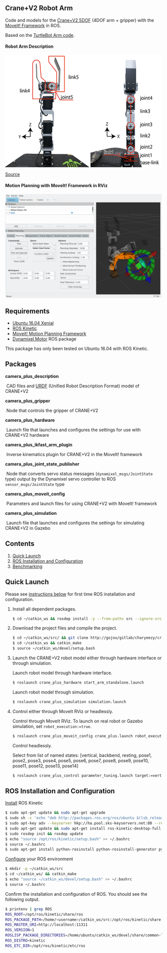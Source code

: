

## Crane+V2 Robot Arm

Code and models for the [Crane+V2 5DOF](https://www.rt-net.jp/products/cranep2?lang=en) (4DOF arm + gripper) with the [MoveIt! Framework](http://moveit.ros.org/) in ROS.

Based on the [TurtleBot Arm code](https://github.com/turtlebot/turtlebot_arm).



#### Robot Arm Description

<div style="width:image width px; font-size:80%; text-align:center;">
<img src="imgs/cranev2_tf.png" width="600" align="middle"/></div>


[Source](https://www.rt-shop.jp/blog/archives/6711)

#### Motion Planning with MoveIt! Framework in RViz 

<div style="width:image width px; font-size:80%; text-align:center;">
<img src="imgs/cranev2_rviz.png" width="600" align="middle"/></div>




## Requirements

- [Ubuntu 16.04 Xenial](http://releases.ubuntu.com/16.04/)
- [ROS Kinetic](http://wiki.ros.org/kinetic/Installation/Ubuntu)
- [Moveit! Motion Planning Framework](http://moveit.ros.org/install/)
- [Dynamixel Motor](http://wiki.ros.org/dynamixel_motor) ROS package

This package has only been tested on Ubuntu 16.04 with ROS Kinetic. 

## Packages

**camera_plus_description**

​	CAD files and [URDF](http://wiki.ros.org/urdf) (Unified Robot Description Format) model of CRANE+V2

**camera_plus_gripper**

​	Node that controls the gripper of CRANE+V2

**camera_plus_hardware**

​	Launch file that launches and configures the settings for use with CRANE+V2 hardware

**camera_plus_ikfast_arm_plugin**

​	Inverse kinematics plugin for CRANE+V2 in the MoveIt! framework

**camera_plus_joint_state_publisher**

​	Node that converts servo status messages (`dynamixel_msgs/JointState` type) output by the Dynamixel servo controller to ROS `sensor_msgs/JointState` type

**camera_plus_moveit_config**

​	Parameters and launch files for using CRANE+V2 with MoveIt! framework

**camera_plus_simulation**

​	Launch file that launches and configures the settings for simulating CRANE+V2 in Gazebo



## Contents

1. [Quick Launch](#quick-launch)
2. [ROS Installation and Configuration](#ros-installation-and-configuration)
3. [Benchmarking](/crane_plus_control/README.md)

## Quick Launch

Please see [instructions below](#ros-installation-and-configuration) for first time ROS installation and configuration.

1. Install all dependent packages.

    ```bash
    $ cd ~/catkin_ws && rosdep install -y --from-paths src --ignore-src --rosdistro kinetic
    ```

2. Download the project files and compile the project.

    ```bash
    $ cd ~/catkin_ws/src/ && git clone http://gojou/gitlab/charyeezy/crane_plus_v2_motion_planning.git
    $ cd ~/catkin_ws && catkin_make
    $ source ~/catkin_ws/devel/setup.bash
    ```

3. Launch the CRANE+V2 robot model either through hardware interface or through simulation.

    Launch robot model through hardware interface.

    ```bash
    $ roslaunch crane_plus_hardware start_arm_standalone.launch
    ```

    Launch robot model through simulation.

    ```bash
    $ roslaunch crane_plus_simulation simulation.launch
    ```

4. Control either through MoveIt RViz or headlessly.

    Control through MoveIt RViz.  To launch on real robot or Gazebo simulation, set `robot_execution:=true`.

    ```bash
    $ roslaunch crane_plus_moveit_config crane_plus.launch robot_execution:=true
    ```

    Control headlessly.

    Select from list of named states: [vertical, backbend, resting, pose1, pose2, pose3, pose4, pose5, pose6, pose7, pose8, pose9, pose10, pose11, pose12, pose13, pose14]

    ```bash
    $ roslaunch crane_plus_control parameter_tuning.launch target:=vertical
    ```



## ROS Installation and Configuration

[Install](http://wiki.ros.org/kinetic/Installation/Ubuntu) ROS Kinetic 

```bash
$ sudo apt-get update && sudo apt-get upgrade
$ sudo sh -c 'echo "deb http://packages.ros.org/ros/ubuntu $(lsb_release -sc) main" > /etc/apt/sources.list.d/ros-latest.list'
$ sudo apt-key adv --keyserver hkp://ha.pool.sks-keyservers.net:80 --recv-key 421C365BD9FF1F717815A3895523BAEEB01FA116
$ sudo apt-get update && sudo apt-get install ros-kinetic-desktop-full
$ sudo rosdep init && rosdep update
$ echo "source /opt/ros/kinetic/setup.bash" >> ~/.bashrc
$ source ~/.bashrc
$ sudo apt-get install python-rosinstall python-rosinstall-generator python-wstool build-essential
```

[Configure](http://wiki.ros.org/ROS/Tutorials/InstallingandConfiguringROSEnvironment) your ROS environment

```bash
$ mkdir -p ~/catkin_ws/src
$ cd ~/catkin_ws/ && catkin_make
$ echo "source ~/catkin_ws/devel/setup.bash" >> ~/.bashrc
$ source ~/.bashrc
```

Confirm the installation and configuration of ROS. You should see the following output.

```bash
$ printenv | grep ROS
ROS_ROOT=/opt/ros/kinetic/share/ros
ROS_PACKAGE_PATH=/home/<username>/catkin_ws/src:/opt/ros/kinetic/share
ROS_MASTER_URI=http://localhost:11311
ROS_VERSION=1
ROSLISP_PACKAGE_DIRECTORIES=/home/ubuntu/catkin_ws/devel/share/common-lisp
ROS_DISTRO=kinetic
ROS_ETC_DIR=/opt/ros/kinetic/etc/ros
```

